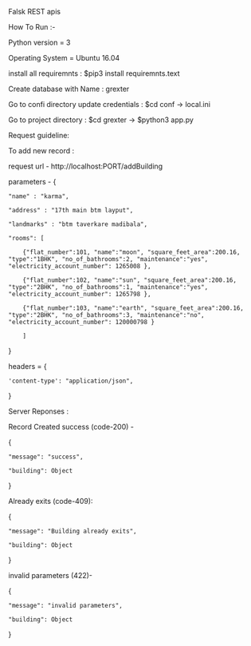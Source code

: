 Falsk REST apis

How To Run :-

Python version = 3

Operating System = Ubuntu 16.04

install all requiremnts : $pip3 install requiremnts.text

Create database with Name : grexter

Go to confi directory update credentials : $cd conf -> local.ini

Go to project directory : $cd grexter -> $python3 app.py


Request guideline:

To add new record :

request url - http://localhost:PORT/addBuilding

parameters - {
	
	"name" : "karma",
	
	"address" : "17th main btm layput",
	
	"landmarks" : "btm taverkare madibala",
	
	"rooms": [
		
		{"flat_number":101, "name":"moon", "square_feet_area":200.16, "type":"1BHK", "no_of_bathrooms":2, "maintenance":"yes", "electricity_account_number": 1265008 },
		
		{"flat_number":102, "name":"sun", "square_feet_area":200.16, "type":"2BHK", "no_of_bathrooms":1, "maintenance":"yes", "electricity_account_number": 1265798 },
		
		{"flat_number":103, "name":"earth", "square_feet_area":200.16, "type":"2BHK", "no_of_bathrooms":3, "maintenance":"no", "electricity_account_number": 120000798 }
		
		]

}

headers = {

    'content-type': "application/json",
    
 }



Server Reponses :

Record Created success (code-200) -

{
    
    "message": "success",
    
    "building": Object                

}

Already exits (code-409):

{
    
    "message": "Building already exits",
    
    "building": Object

}

invalid parameters (422)-

{
    
    "message": "invalid parameters",
    
    "building": Object

}
